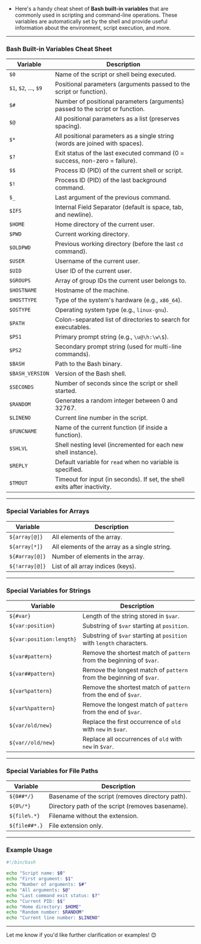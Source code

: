 - Here's a handy cheat sheet of **Bash built-in variables** that are commonly used in 
  scripting and command-line operations. These variables are automatically set by the shell and 
  provide useful information about the environment, script execution, and more.

---

### **Bash Built-in Variables Cheat Sheet**

| **Variable**       | **Description**                                                                 |
|---------------------|---------------------------------------------------------------------------------|
| `$0`               | Name of the script or shell being executed.                                     |
| `$1`, `$2`, ..., `$9` | Positional parameters (arguments passed to the script or function).             |
| `$#`               | Number of positional parameters (arguments) passed to the script or function.   |
| `$@`               | All positional parameters as a list (preserves spacing).                        |
| `$*`               | All positional parameters as a single string (words are joined with spaces).    |
| `$?`               | Exit status of the last executed command (0 = success, non-zero = failure).     |
| `$$`               | Process ID (PID) of the current shell or script.                                |
| `$!`               | Process ID (PID) of the last background command.                                |
| `$_`               | Last argument of the previous command.                                         |
| `$IFS`             | Internal Field Separator (default is space, tab, and newline).                 |
| `$HOME`            | Home directory of the current user.                                            |
| `$PWD`             | Current working directory.                                                     |
| `$OLDPWD`          | Previous working directory (before the last `cd` command).                      |
| `$USER`            | Username of the current user.                                                  |
| `$UID`             | User ID of the current user.                                                   |
| `$GROUPS`          | Array of group IDs the current user belongs to.                                |
| `$HOSTNAME`        | Hostname of the machine.                                                       |
| `$HOSTTYPE`        | Type of the system's hardware (e.g., `x86_64`).                                |
| `$OSTYPE`          | Operating system type (e.g., `linux-gnu`).                                     |
| `$PATH`            | Colon-separated list of directories to search for executables.                |
| `$PS1`             | Primary prompt string (e.g., `\u@\h:\w\$`).                                   |
| `$PS2`             | Secondary prompt string (used for multi-line commands).                        |
| `$BASH`            | Path to the Bash binary.                                                       |
| `$BASH_VERSION`    | Version of the Bash shell.                                                     |
| `$SECONDS`         | Number of seconds since the script or shell started.                           |
| `$RANDOM`          | Generates a random integer between 0 and 32767.                                |
| `$LINENO`          | Current line number in the script.                                             |
| `$FUNCNAME`        | Name of the current function (if inside a function).                           |
| `$SHLVL`           | Shell nesting level (incremented for each new shell instance).                 |
| `$REPLY`           | Default variable for `read` when no variable is specified.                     |
| `$TMOUT`           | Timeout for input (in seconds). If set, the shell exits after inactivity.      |

---

### **Special Variables for Arrays**
| **Variable**       | **Description**                                                                 |
|---------------------|---------------------------------------------------------------------------------|
| `${array[@]}`      | All elements of the array.                                                     |
| `${array[*]}`      | All elements of the array as a single string.                                  |
| `${#array[@]}`     | Number of elements in the array.                                               |
| `${!array[@]}`     | List of all array indices (keys).                                              |

---

### **Special Variables for Strings**
| **Variable**       | **Description**                                                                 |
|---------------------|---------------------------------------------------------------------------------|
| `${#var}`          | Length of the string stored in `$var`.                                         |
| `${var:position}`  | Substring of `$var` starting at `position`.                                    |
| `${var:position:length}` | Substring of `$var` starting at `position` with `length` characters.       |
| `${var#pattern}`   | Remove the shortest match of `pattern` from the beginning of `$var`.           |
| `${var##pattern}`  | Remove the longest match of `pattern` from the beginning of `$var`.            |
| `${var%pattern}`   | Remove the shortest match of `pattern` from the end of `$var`.                 |
| `${var%%pattern}`  | Remove the longest match of `pattern` from the end of `$var`.                  |
| `${var/old/new}`   | Replace the first occurrence of `old` with `new` in `$var`.                    |
| `${var//old/new}`  | Replace all occurrences of `old` with `new` in `$var`.                         |

---

### **Special Variables for File Paths**
| **Variable**       | **Description**                                                                 |
|---------------------|---------------------------------------------------------------------------------|
| `${0##*/}`         | Basename of the script (removes directory path).                                |
| `${0%/*}`          | Directory path of the script (removes basename).                               |
| `${file%.*}`       | Filename without the extension.                                                |
| `${file##*.}`      | File extension only.                                                           |

---

### **Example Usage**
```bash
#!/bin/bash

echo "Script name: $0"
echo "First argument: $1"
echo "Number of arguments: $#"
echo "All arguments: $@"
echo "Last command exit status: $?"
echo "Current PID: $$"
echo "Home directory: $HOME"
echo "Random number: $RANDOM"
echo "Current line number: $LINENO"
```

---

Let me know if you'd like further clarification or examples! 😊
